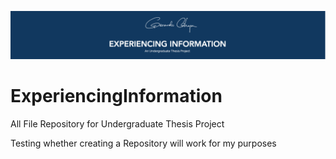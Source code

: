 
![Test Image 1](https://github.com/GerardoChapaOS/ExperiencingInformation/blob/master/ReadMe%20Header.png)

# ExperiencingInformation

All File Repository for Undergraduate Thesis Project

Testing whether creating a Repository will work for my purposes


